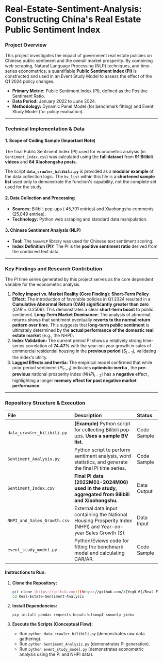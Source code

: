 # Real-Estate-Sentiment-Analysis: Constructing China's Real Estate Public Sentiment Index

### Project Overview

This project investigates the impact of government real estate policies on Chinese public sentiment and the overall market prosperity. By combining web scraping, Natural Language Processing (NLP) techniques, and time-series econometrics, a quantifiable **Public Sentiment Index (PI)** is constructed and used in an Event Study Model to assess the effect of the Q1 2024 policy changes.

- **Primary Metric:** Public Sentiment Index (PI), defined as the Positive Sentiment Ratio.
- **Data Period:** January 2022 to June 2024.
- **Methodology:** Dynamic Panel Model (for benchmark fitting) and Event Study Model (for policy evaluation).

---

### Technical Implementation & Data

#### **1. Scope of Coding Sample (Important Note)**

The final Public Sentiment Index (PI) used for econometric analysis (in `Sentiment_Index.csv`) was calculated using the **full dataset** from **91 Bilibili videos** and **64 Xiaohongshu posts**.

The script **`data_crawler_bilibili.py`** is provided as a **modular example** of the data collection logic. The `bv_list` within this file is a **shortened sample list** used only to demonstrate the function's capability, not the complete set used for the study.

#### **2. Data Collection and Processing**

- **Sources:** Bilibili pop-ups ( 45,701 entries) and Xiaohongshu comments (25,049 entries).
- **Technology:** Python web scraping and standard data manipulation.

#### **3. Chinese Sentiment Analysis (NLP)**

- **Tool:** The `SnowNLP` library was used for Chinese text sentiment scoring.
- **Index Definition (PI):** The PI is the **positive sentiment ratio** derived from the combined text data.

---

### Key Findings and Research Contribution

The PI time series generated by this project serves as the core dependent variable for the econometric analysis.

1.  **Policy Impact vs. Market Reality (Core Finding):**
    **Short-Term Policy Effect:** The introduction of favorable policies in Q1 2024 resulted in a **Cumulative Abnormal Return (CAR) significantly greater than zero** ($CAR = 0.2509$). This demonstrates a clear **short-term boost** to public sentiment.
    **Long-Term Market Dominance:** The analysis of abnormal returns shows that sentiment eventually **reverts to the normal return pattern over time**. This suggests that **long-term public sentiment** is ultimately determined by the **actual performance of the domestic real estate market** (e.g., the NHPI).
2.  **Index Validation:** The current period PI shows a relatively strong time-series correlation of **74.47%** with the year-on-year growth in sales of commercial residential housing in the **previous period** ($S_{t-1}$), validating the index's utility.
3.  **Lagged Effects and Inertia:** The empirical model confirmed that while prior period sentiment ($PI_{t-1}$) indicates **optimistic inertia** , the **pre-previous** national prosperity index ($NHPI_{t-2}$) has a **negative** effect , highlighting a longer **memory effect for past negative market performance**.

---

### Repository Structure & Execution

| File | Description | Status |
| :--- | :--- | :--- |
| `data_crawler_bilibili.py` | **(Example)** Python script for collecting Bilibili pop-ups. **Uses a sample BV list.** | Code Sample |
| `Sentiment_Analysis.py` | Python script to perform sentiment analysis, word statistics, and generate the final PI time series. | Code Sample |
| `Sentiment_Index.csv` | **Final PI data (2022M01-2024M06) used in the study, aggregated from Bilibili and Xiaohongshu.** | Data Output |
| `NHPI_and_Sales_Growth.csv` | External data input containing the National Housing Prosperity Index (NHPI) and Year-on-year Sales Growth (S). | Data Input |
| `event_study_model.py` | Python/Eviews code for fitting the benchmark model and calculating CAR/AR. | Code Sample |

#### Instructions to Run:

1.  **Clone the Repository:**
    ```bash
    git clone [https://github.com/](https://github.com/)[Yng0-6]/Real-Estate-Sentiment-Analysis.git
    cd Real-Estate-Sentiment-Analysis
    ```

2.  **Install Dependencies:**
    ```bash
    pip install pandas requests beautifulsoup4 snownlp jieba
    ```

3.  **Execute the Scripts (Conceptual Flow):**
    * Run `python data_crawler_bilibili.py` (demonstrates raw data gathering).
    * Run `python Sentiment_Analysis.py` (demonstrates PI generation).
    * Run `python event_study_model.py` (demonstrates econometric analysis using the PI and NHPI data).
